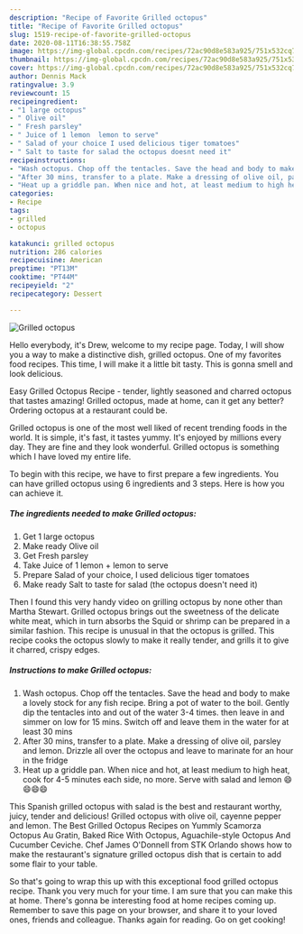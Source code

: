 ```yaml
---
description: "Recipe of Favorite Grilled octopus"
title: "Recipe of Favorite Grilled octopus"
slug: 1519-recipe-of-favorite-grilled-octopus
date: 2020-08-11T16:38:55.758Z
image: https://img-global.cpcdn.com/recipes/72ac90d8e583a925/751x532cq70/grilled-octopus-recipe-main-photo.jpg
thumbnail: https://img-global.cpcdn.com/recipes/72ac90d8e583a925/751x532cq70/grilled-octopus-recipe-main-photo.jpg
cover: https://img-global.cpcdn.com/recipes/72ac90d8e583a925/751x532cq70/grilled-octopus-recipe-main-photo.jpg
author: Dennis Mack
ratingvalue: 3.9
reviewcount: 15
recipeingredient:
- "1 large octopus"
- " Olive oil"
- " Fresh parsley"
- " Juice of 1 lemon  lemon to serve"
- " Salad of your choice I used delicious tiger tomatoes"
- " Salt to taste for salad the octopus doesnt need it"
recipeinstructions:
- "Wash octopus. Chop off the tentacles. Save the head and body to make a lovely stock for any fish recipe. Bring a pot of water to the boil. Gently dip the tentacles into and out of the water 3-4 times. then leave in and simmer on low for 15 mins. Switch off and leave them in the water for at least 30 mins"
- "After 30 mins, transfer to a plate. Make a dressing of olive oil, parsley and lemon. Drizzle all over the octopus and leave to marinate for an hour in the fridge"
- "Heat up a griddle pan. When nice and hot, at least medium to high heat, cook for 4-5 minutes each side, no more. Serve with salad and lemon 😄😄😄😄"
categories:
- Recipe
tags:
- grilled
- octopus

katakunci: grilled octopus 
nutrition: 286 calories
recipecuisine: American
preptime: "PT13M"
cooktime: "PT44M"
recipeyield: "2"
recipecategory: Dessert

---
```



![Grilled octopus](https://img-global.cpcdn.com/recipes/72ac90d8e583a925/751x532cq70/grilled-octopus-recipe-main-photo.jpg)

Hello everybody, it's Drew, welcome to my recipe page. Today, I will show you a way to make a distinctive dish, grilled octopus. One of my favorites food recipes. This time, I will make it a little bit tasty. This is gonna smell and look delicious.

Easy Grilled Octopus Recipe - tender, lightly seasoned and charred octopus that tastes amazing! Grilled octopus, made at home, can it get any better? Ordering octopus at a restaurant could be.

Grilled octopus is one of the most well liked of recent trending foods in the world. It is simple, it's fast, it tastes yummy. It's enjoyed by millions every day. They are fine and they look wonderful. Grilled octopus is something which I have loved my entire life.


To begin with this recipe, we have to first prepare a few ingredients. You can have grilled octopus using 6 ingredients and 3 steps. Here is how you can achieve it.

<!--inarticleads1-->

##### The ingredients needed to make Grilled octopus:

1. Get 1 large octopus
1. Make ready  Olive oil
1. Get  Fresh parsley
1. Take  Juice of 1 lemon + lemon to serve
1. Prepare  Salad of your choice, I used delicious tiger tomatoes
1. Make ready  Salt to taste for salad (the octopus doesn&#39;t need it)


Then I found this very handy video on grilling octopus by none other than Martha Stewart. Grilled octopus brings out the sweetness of the delicate white meat, which in turn absorbs the Squid or shrimp can be prepared in a similar fashion. This recipe is unusual in that the octopus is grilled. This recipe cooks the octopus slowly to make it really tender, and grills it to give it charred, crispy edges. 

<!--inarticleads2-->

##### Instructions to make Grilled octopus:

1. Wash octopus. Chop off the tentacles. Save the head and body to make a lovely stock for any fish recipe. Bring a pot of water to the boil. Gently dip the tentacles into and out of the water 3-4 times. then leave in and simmer on low for 15 mins. Switch off and leave them in the water for at least 30 mins
1. After 30 mins, transfer to a plate. Make a dressing of olive oil, parsley and lemon. Drizzle all over the octopus and leave to marinate for an hour in the fridge
1. Heat up a griddle pan. When nice and hot, at least medium to high heat, cook for 4-5 minutes each side, no more. Serve with salad and lemon 😄😄😄😄


This Spanish grilled octopus with salad is the best and restaurant worthy, juicy, tender and delicious! Grilled octopus with olive oil, cayenne pepper and lemon. The Best Grilled Octopus Recipes on Yummly Scamorza Octopus Au Gratin, Baked Rice With Octopus, Aguachile-style Octopus And Cucumber Ceviche. Chef James O&#39;Donnell from STK Orlando shows how to make the restaurant&#39;s signature grilled octopus dish that is certain to add some flair to your table. 

So that's going to wrap this up with this exceptional food grilled octopus recipe. Thank you very much for your time. I am sure that you can make this at home. There's gonna be interesting food at home recipes coming up. Remember to save this page on your browser, and share it to your loved ones, friends and colleague. Thanks again for reading. Go on get cooking!
